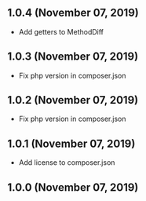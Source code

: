 ## 1.0.4 (November 07, 2019)
  - Add getters to MethodDiff

## 1.0.3 (November 07, 2019)
  - Fix php version in composer.json

## 1.0.2 (November 07, 2019)
  - Fix php version in composer.json

## 1.0.1 (November 07, 2019)
  - Add license to composer.json

## 1.0.0 (November 07, 2019)


